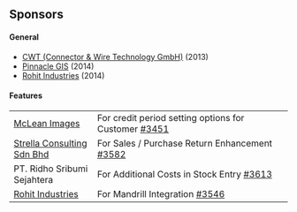 ## Sponsors


#### General

- [CWT (Connector & Wire Technology GmbH)](http://www.cwt-assembly.com/) (2013)
- [Pinnacle GIS](http://pinnaclegis.com.au/) (2014)
- [Rohit Industries](www.rigpl.com) (2014)


#### Features

<table style="width: 100%">
	<tbody>
		<tr>
			<td style="width: 30%">
				<a href="http://www.mcleans.net.au">McLean Images</a>
			</td>
			<td>
				For credit period setting options
				for Customer <a href="https://github.com/frappe/erpnext/issues/3451">#3451</a>
			</td>
		</tr>
		<tr>
			<td style="width: 30%">
				<a href="http://www.strellagroup.com">Strella Consulting Sdn Bhd</a>
			</td>
			<td>
				For Sales / Purchase Return Enhancement <a href="https://github.com/frappe/erpnext/issues/3582">#3582</a>
			</td>
		</tr>
		<tr>
			<td style="width: 30%">
				PT. Ridho Sribumi Sejahtera
			</td>
			<td>
				For Additional Costs in Stock Entry <a href="https://github.com/frappe/erpnext/issues/3613">#3613</a>
			</td>
		</tr>
		<tr>
			<td style="width: 30%">
				<a href="http://www.rigpl.com">Rohit Industries</a>
			</td>
			<td>
				For Mandrill Integration <a href="https://github.com/frappe/erpnext/issues/3546">#3546</a>
			</td>
		</tr>
	</tbody>
</table>
